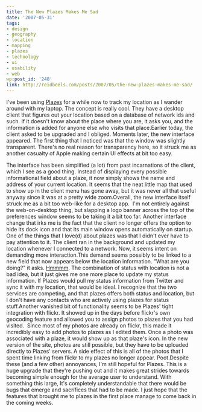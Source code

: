 ```yaml
---
title: The New Plazes Makes Me Sad
date: '2007-05-31'
tags:
- design
- geography
- location
- mapping
- plazes
- technology
- ui
- usability
- web
wp:post_id: '248'
link: http://reidbeels.com/posts/2007/05/the-new-plazes-makes-me-sad/
---
```


I've been using 
[Plazes](http://plazes.com) for a while now to track my location as I wander around with my laptop. The concept is really cool. They have a desktop client that figures out your location based on a database of network ids and such. If it doesn't know about the place where you are, it asks you, and the information is added for anyone else who visits that place.Earlier today, the client asked to be upgraded and I obliged. Moments later, the new interface appeared. The first thing that I noticed was that the window was slightly transparent. There's no real reason for transparency here, so it struck me as another casualty of Apple making certain UI effects at bit too easy.

The interface has been simplified (a lot) from past incarnations of the client, which I see as a good thing. Instead of displaying every possible informational field about a plaze, it now simply shows the name and address of your current location. It seems that the neat little map that used to show up in the client menu has gone away, but it was never all that useful anyway since it was at a pretty wide zoom.Overall, the new interface itself struck me as a bit too web-like for a desktop app.  I'm not entirely against the web-on-desktop thing, but slapping a logo banner across the top of the preferences window seems to be taking it a bit too far.  Another interface change that irks me is the fact that the client no longer offers the option to hide its dock icon and that its main window opens automatically on startup. One of the things that I love(d) about plazes was that I didn't ever have to pay attention to it. The client ran in the background and updated my location whenever I connected to a network. Now, it seems intent on demanding more interaction.This demand seems possibly to be linked to a new field that now appears below the location information. "What are you doing?" it asks. 
[Hmmmm](http://twitter.com). The combination of status with location is not a bad idea, but it just gives me one more place to update my status information. If Plazes would pull my status information from Twitter and sync it with my location, that would be ideal. I recognize that the two services are competing, and that plazes offers both status and location, but I don't have any contacts who are actively using plazes for status stuff.Another vanished bit of functionality seems to be Plazes' tight integration with flickr. It showed up in the days before flickr's own geocoding feature and allowed you to assign photos to plazes that you had visited.  Since most of my photos are already on flickr, this made it incredibly easy to add photos to plazes as I edited them. Once a photo was associated with a plaze, it would show up as that plaze's icon. In the new version of the site, photos are still possible, but they have to be uploaded directly to Plazes' servers. A side effect of this is all of the photos that I spent time linking from flickr to my plazes no longer appear. Poot.Despite these (and a few other) annoyances, I'm still hopeful for Plazes. This is a huge upgrade that they're pushing out and it makes great strides towards becoming simple enough for the average user to understand. With something this large, It's completely understandable that there would be bugs that emerge and sacrifices that had to be made. I just hope that the features that brought me to plazes in the first place manage to come back in the coming weeks.

